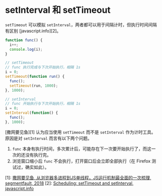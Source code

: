 # setInterval 和 setTimeout

`setTimeout` 可以模拟 `setInterval`，两者都可以用于间隔计时，但执行时间间隔有区别 [javascript.info][2]。

```js
function func() {
  i++;
  console.log(i);
}

// setTimeout
// func 执行完成与下次开始执行，相隔 1s
i = 0;
setTimeout(function run() {
  func();
  setTimeout(run, 1000);
}, 1000);

// setInterval
// func 开始执行与下次开始执行，相隔 1s
i = 0;
setInterval(function() {
  func();
}, 1000);
```

[撒网要见鱼][1] 认为应当使用 `setTimeout` 而不是 `setInterval` 作为计时工具。原因是对 `setInterval` 而言有以下两个问题。

1. `func` 本身有执行时间，多次累计后，可能存在下一次要开始执行了，而这一次的还没有执行完。
2. 浏览窗口缩小后 `func` 不会执行，打开窗口后会立即全部执行（在 Firefox 测试过，确实如此）。

[1]: [撒网要见鱼, 从浏览器多进程到JS单线程，JS运行机制最全面的一次梳理, segmentfault, 2018](https://segmentfault.com/a/1190000012925872)
[2]: [Scheduling: setTimeout and setInterval, javascript.info](https://javascript.info/settimeout-setinterval)
